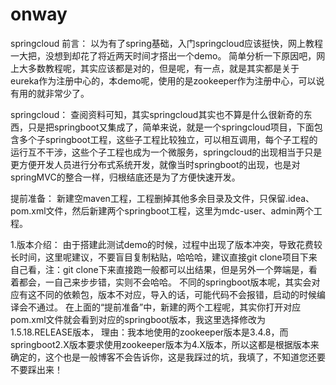 # onway
springcloud
前言： 
以为有了spring基础，入门springcloud应该挺快，网上教程一大把，没想到却花了将近两天时间才搭出一个demo。 
简单分析一下原因吧，网上大多数教程呢，其实应该都是对的，但是呢，有一点，就是其实都是关于eureka作为注册中心的，本demo呢，使用的是zookeeper作为注册中心，可以说有用的就非常少了。

springcloud： 
查阅资料可知，其实springcloud其实也不算是什么很新奇的东西，只是把springboot又集成了，简单来说，就是一个springcloud项目，下面包含多个子springboot工程，这些子工程比较独立，可以相互调用，每个子工程的运行互不干涉，这些个子工程也成为一个微服务，springcloud的出现相当于只是更方便开发人员进行分布式系统开发，就像当时springboot的出现，也是对springMVC的整合一样，归根结底还是为了方便快速开发。

提前准备： 
新建空maven工程，工程删掉其他多余目录及文件，只保留.idea、pom.xml文件，然后新建两个springboot工程，这里为mdc-user、admin两个工程。

1.版本介绍： 
由于搭建此测试demo的时候，过程中出现了版本冲突，导致花费较长时间，这里呢建议，不要盲目复制粘贴，哈哈哈，建议直接git clone项目下来自己看，注：git clone下来直接跑一般都可以出结果，但是另外一个弊端是，看着都会，一自己来步步错，实则不会哈哈。 
不同的springboot版本呢，其实会对应有这不同的依赖包，版本不对应，导入的话，可能代码不会报错，启动的时候编译会不通过。 在上面的“提前准备”中，新建的两个工程呢，其实你打开对应pom.xml文件就会看到对应的springboot版本，我这里选择修改为1.5.18.RELEASE版本，
理由：我本地使用的zookeeper版本是3.4.8，而springboot2.X版本要求使用zookeeper版本为4.X版本，所以这都是根据版本来确定的，这个也是一般博客不会告诉你，这是我踩过的坑，我填了，不知道您还要不要踩出来！
